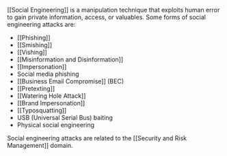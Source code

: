  [[Social Engineering]] is a manipulation technique that exploits human error to gain private information, access, or valuables. Some forms of social engineering attacks are: 

- [[Phishing]]
- [[Smishing]]
- [[Vishing]]
- [[Misinformation and Disinformation]]
- [[Impersonation]]
- Social media phishing
- [[Business Email Compromise]] (BEC)
- [[Pretexting]]
- [[Watering Hole Attack]]
- [[Brand Impersonation]]
- [[Typosquatting]]
- USB (Universal Serial Bus) baiting
- Physical social engineering 

Social engineering attacks are related to the [[Security and Risk Management]] domain.